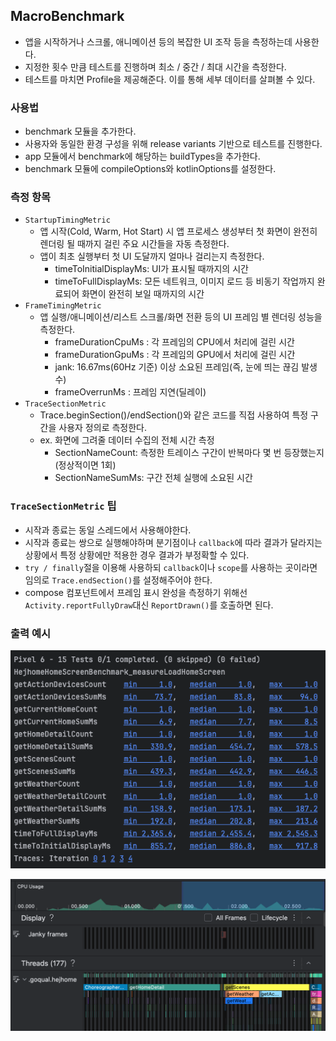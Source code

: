 ## MacroBenchmark
- 앱을 시작하거나 스크롤, 애니메이션 등의 복잡한 UI 조작 등을 측정하는데 사용한다.
- 지정한 횟수 만큼 테스트를 진행하며 최소 / 중간 / 최대 시간을 측정한다.
- 테스트를 마치면 Profile을 제공해준다. 이를 통해 세부 데이터를 살펴볼 수 있다.


 
### 사용법
- benchmark 모듈을 추가한다.
- 사용자와 동일한 환경 구성을 위해 release variants 기반으로 테스트를 진행한다.
- app 모듈에서 benchmark에 해당하는 buildTypes을 추가한다.
- benchmark 모듈에 compileOptions와 kotlinOptions를 설정한다.

### 측정 항목
- `StartupTimingMetric` 
  - 앱 시작(Cold, Warm, Hot Start) 시 앱 프로세스 생성부터 첫 화면이 완전히 렌더링 될 때까지 걸린 주요 시간들을 자동 측정한다.
  - 앱이 최초 실행부터 첫 UI 도달까지 얼마나 걸리는지 측정한다.
    - timeToInitialDisplayMs: UI가 표시될 때까지의 시간
    - timeToFullDisplayMs: 모든 네트워크, 이미지 로드 등 비동기 작업까지 완료되어 화면이 완전히 보일 때까지의 시간
- `FrameTimingMetric` 
  - 앱 실행/애니메이션/리스트 스크롤/화면 전환 등의 UI 프레임 별 렌더링 성능을 측정한다.
    - frameDurationCpuMs : 각 프레임의 CPU에서 처리에 걸린 시간 
    - frameDurationGpuMs : 각 프레임의 GPU에서 처리에 걸린 시간 
    - jank: 16.67ms(60Hz 기준) 이상 소요된 프레임(즉, 눈에 띄는 끊김 발생수)
    - frameOverrunMs : 프레임 지연(딜레이)
- `TraceSectionMetric`
  - Trace.beginSection()/endSection()와 같은 코드를 직접 사용하여 특정 구간을 사용자 정의로 측정한다.
  - ex. 화면에 그려줄 데이터 수집의 전체 시간 측정
    - SectionNameCount: 측정한 트레이스 구간이 반복마다 몇 번 등장했는지 (정상적이면 1회)
    - SectionNameSumMs: 구간 전체 실행에 소요된 시간
   
### `TraceSectionMetric` 팁
- 시작과 종료는 동일 스레드에서 사용해야한다.
- 시작과 종료는 쌍으로 실행해야하며 분기점이나 `callback`에 따라 결과가 달라지는 상황에서 특정 상황에만 적용한 경우 결과가 부정확할 수 있다.
- `try / finally`절을 이용해 사용하되 `callback`이나 `scope`를 사용하는 곳이라면 임의로 `Trace.endSection()`를 설정해주어야 한다.
- compose 컴포넌트에서 프레임 표시 완성을 측정하기 위해선 `Activity.reportFullyDraw`대신 `ReportDrawn()`를 호출하면 된다.

### 출력 예시
![img.png](../.image/macrobenchmark_result.png)

![img_1.png](../.image/macrobenchmark_profile.png)